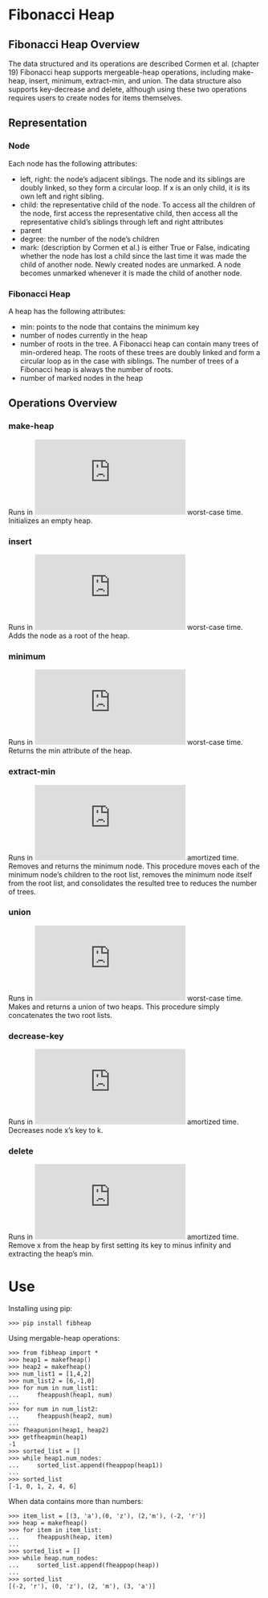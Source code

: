 # Fibonacci Heap

## Fibonacci Heap Overview

The data structured and its operations are described Cormen et al. (chapter 19) Fibonacci heap supports mergeable-heap operations, including make-heap, insert, minimum, extract-min, and union. The data structure also supports key-decrease and delete, although using these two operations requires users to create nodes for items themselves.

## Representation 

### Node
Each node has the following attributes:
- left, right: the node’s adjacent siblings. The node and its siblings are doubly linked, so they form a circular loop. If x is an only child, it is its own left and right sibling.
- child: the representative child of the node. To access all the children of the node, first access the representative child, then access all the representative child’s siblings through left and right attributes
- parent
- degree: the number of the node’s children
- mark: (description by Cormen et al.) is either True or False, indicating whether the node has lost a child since the last time it was made the child of another node. Newly created nodes are unmarked. A node becomes unmarked whenever it is made the child of another node. 

### Fibonacci Heap
A heap has the following attributes:
- min: points to the node that contains the minimum key
- number of nodes currently in the heap
- number of roots in the tree. A Fibonacci heap can contain many trees of min-ordered heap. The roots of these trees are doubly linked and form a circular loop as in the case with siblings. The number of trees of a Fibonacci heap is always the number of roots.
- number of marked nodes in the heap

## Operations Overview

### make-heap

Runs in ![](https://latex.codecogs.com/gif.latex?%5CTheta%281%29) worst-case time. Initializes an empty heap.

### insert

Runs in ![](https://latex.codecogs.com/gif.latex?%5CTheta%281%29) worst-case time. Adds the node as a root of the heap.

### minimum

Runs in ![](https://latex.codecogs.com/gif.latex?%5CTheta%281%29) worst-case time. Returns the min attribute of the heap.

### extract-min

Runs in ![](https://latex.codecogs.com/gif.latex?O%28log%20%5C%3An%29) amortized time. Removes and returns the minimum node. This procedure moves each of the minimum node’s children to the root list, removes the minimum node itself from the root list, and consolidates the resulted tree to reduces the number of trees.

### union

Runs in ![](https://latex.codecogs.com/gif.latex?%5CTheta%281%29) worst-case time. Makes and returns a union of two heaps. This procedure simply concatenates the two root lists.

### decrease-key

Runs in ![](https://latex.codecogs.com/gif.latex?%5CTheta%281%29) amortized time. Decreases node x’s key to k. 

### delete

Runs in ![](https://latex.codecogs.com/gif.latex?O%28log%20%5C%3An%29) amortized time. Remove x from the heap by first setting its key to minus infinity and extracting the heap’s min.

# Use
Installing using pip:
```console
>>> pip install fibheap
```
Using mergable-heap operations:
```console
>>> from fibheap import *
>>> heap1 = makefheap()
>>> heap2 = makefheap()
>>> num_list1 = [1,4,2]
>>> num_list2 = [6,-1,0]
>>> for num in num_list1:
...     fheappush(heap1, num)
... 
>>> for num in num_list2:
...     fheappush(heap2, num)
... 
>>> fheapunion(heap1, heap2)
>>> getfheapmin(heap1)
-1
>>> sorted_list = []
>>> while heap1.num_nodes:
...     sorted_list.append(fheappop(heap1))
... 
>>> sorted_list
[-1, 0, 1, 2, 4, 6]
```

When data contains more than numbers:
```console
>>> item_list = [(3, 'a'),(0, 'z'), (2,'m'), (-2, 'r')]
>>> heap = makefheap()
>>> for item in item_list:
...     fheappush(heap, item)
... 
>>> sorted_list = []
>>> while heap.num_nodes:
...     sorted_list.append(fheappop(heap))
... 
>>> sorted_list
[(-2, 'r'), (0, 'z'), (2, 'm'), (3, 'a')]
```
